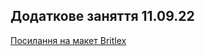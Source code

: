 ## Додаткове заняття 11.09.22

[Посилання на макет Britlex](https://www.figma.com/file/nHnQAuAruUuWQ2LsSjO6YR/Britlex-Language-School?node-id=0%3A1)
